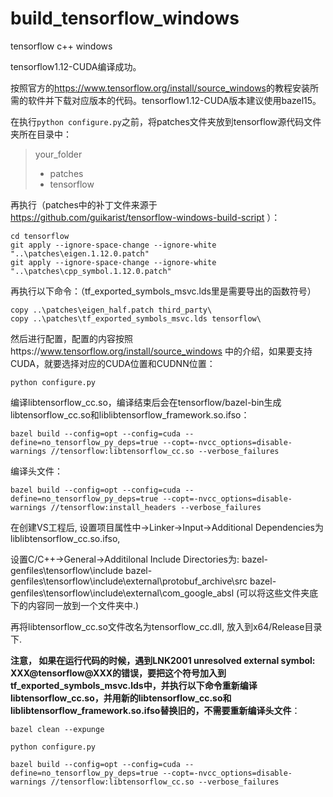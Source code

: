 # build_tensorflow_windows
tensorflow c++ windows

tensorflow1.12-CUDA编译成功。

按照官方的<https://www.tensorflow.org/install/source_windows>的教程安装所需的软件并下载对应版本的代码。tensorflow1.12-CUDA版本建议使用bazel15。

在执行`python configure.py`之前，将patches文件夹放到tensorflow源代码文件夹所在目录中：
> your_folder
>  - patches
>  - tensorflow

再执行（patches中的补丁文件来源于 https://github.com/guikarist/tensorflow-windows-build-script ）：
```
cd tensorflow
git apply --ignore-space-change --ignore-white "..\patches\eigen.1.12.0.patch"
git apply --ignore-space-change --ignore-white "..\patches\cpp_symbol.1.12.0.patch"
```

再执行以下命令：（tf_exported_symbols_msvc.lds里是需要导出的函数符号）
```
copy ..\patches\eigen_half.patch third_party\
copy ..\patches\tf_exported_symbols_msvc.lds tensorflow\
```

然后进行配置，配置的内容按照https://www.tensorflow.org/install/source_windows 中的介绍，如果要支持CUDA，就要选择对应的CUDA位置和CUDNN位置：
```
python configure.py
```

编译libtensorflow_cc.so，编译结束后会在tensorflow/bazel-bin生成libtensorflow_cc.so和liblibtensorflow_framework.so.ifso：
```
bazel build --config=opt --config=cuda --define=no_tensorflow_py_deps=true --copt=-nvcc_options=disable-warnings //tensorflow:libtensorflow_cc.so --verbose_failures
```

编译头文件：
```
bazel build --config=opt --config=cuda --define=no_tensorflow_py_deps=true --copt=-nvcc_options=disable-warnings //tensorflow:install_headers --verbose_failures
```

在创建VS工程后, 设置项目属性中->Linker->Input->Additional Dependencies为liblibtensorflow_cc.so.ifso, 

设置C/C++->General->Additilonal Include Directories为: bazel-genfiles\tensorflow\include
bazel-genfiles\tensorflow\include\external\protobuf_archive\src
bazel-genfiles\tensorflow\include\external\com_google_absl (可以将这些文件夹底下的内容同一放到一个文件夹中.)

再将libtensorflow_cc.so文件改名为tensorflow_cc.dll, 放入到x64/Release目录下.

**注意， 如果在运行代码的时候，遇到LNK2001    unresolved external symbol: XXX@tensorflow@XXX的错误，要把这个符号加入到tf_exported_symbols_msvc.lds中，并执行以下命令重新编译libtensorflow_cc.so，并用新的libtensorflow_cc.so和liblibtensorflow_framework.so.ifso替换旧的，不需要重新编译头文件**：

```
bazel clean --expunge

python configure.py

bazel build --config=opt --config=cuda --define=no_tensorflow_py_deps=true --copt=-nvcc_options=disable-warnings //tensorflow:libtensorflow_cc.so --verbose_failures
```

